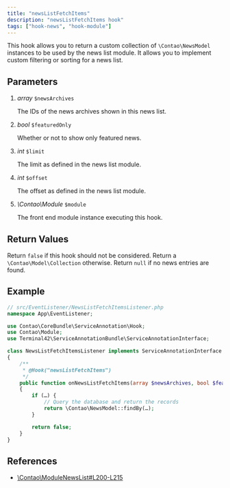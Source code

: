 ```yaml
---
title: "newsListFetchItems"
description: "newsListFetchItems hook"
tags: ["hook-news", "hook-module"]
---
```



This hook allows you to return a custom collection of `\Contao\NewsModel` instances
to be used by the news list module. It allows you to implement custom filtering or
sorting for a news list.


## Parameters

1. *array* `$newsArchives`

    The IDs of the news archives shown in this news list.

2. *bool* `$featuredOnly`

    Whether or not to show only featured news.

3. *int* `$limit`

    The limit as defined in the news list module.

4. *int* `$offset`

    The offset as defined in the news list module.

3. *\Contao\Module* `$module`

    The front end module instance executing this hook.


## Return Values

Return `false` if this hook should not be considered. Return a `\Contao\Model\Collection`
otherwise. Return `null` if no news entries are found.


## Example

```php
// src/EventListener/NewsListFetchItemsListener.php
namespace App\EventListener;

use Contao\CoreBundle\ServiceAnnotation\Hook;
use Contao\Module;
use Terminal42\ServiceAnnotationBundle\ServiceAnnotationInterface;

class NewsListFetchItemsListener implements ServiceAnnotationInterface
{
    /**
     * @Hook("newsListFetchItems")
     */
    public function onNewsListFetchItems(array $newsArchives, bool $featuredOnly, int $limit, int $offset, Module $module): mixed
    {
        if (…) {
            // Query the database and return the records
            return \Contao\NewsModel::findBy(…);
        }

        return false;
    }
}
```


## References

* [\Contao\ModuleNewsList#L200-L215](https://github.com/contao/contao/blob/4.7.6/news-bundle/src/Resources/contao/modules/ModuleNewsList.php#L200-L215)
